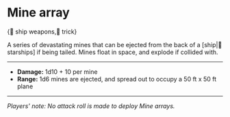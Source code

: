 # Mine array

{🔫 ship weapons,🧨 trick}

A series of devastating mines that can be ejected from the back of a [ship|🚀 starships] if being tailed. Mines float in space, and explode if collided with.

---

- **Damage:** 1d10 + 10 per mine
- **Range:** 1d6 mines are ejected, and spread out to occupy a 50 ft x 50 ft plane

---

*Players' note: No attack roll is made to deploy Mine arrays.*
